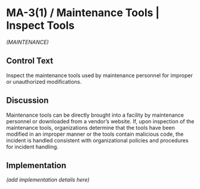 # MA-3(1) / Maintenance Tools | Inspect Tools

_(MAINTENANCE)_

## Control Text

Inspect the maintenance tools used by maintenance personnel for improper or unauthorized modifications.

## Discussion

Maintenance tools can be directly brought into a facility by maintenance personnel or downloaded from a vendor’s website. If, upon inspection of the maintenance tools, organizations determine that the tools have been modified in an improper manner or the tools contain malicious code, the incident is handled consistent with organizational policies and procedures for incident handling.

## Implementation

_(add implementation details here)_
